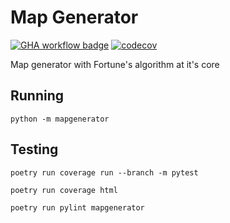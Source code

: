 # Map Generator

[![GHA workflow badge](https://github.com/hojott/mapgenerator/workflows/CI/badge.svg)](https://github.com/hojott/mapgenerator/actions)
[![codecov](https://codecov.io/github/hojott/mapgenerator/graph/badge.svg?token=0N6B3YYDJ7)](https://codecov.io/github/hojott/mapgenerator)

Map generator with Fortune's algorithm at it's core

## Running
```
python -m mapgenerator
```

## Testing
```
poetry run coverage run --branch -m pytest

poetry run coverage html

poetry run pylint mapgenerator
```
